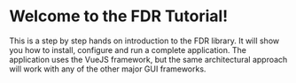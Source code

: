 # Welcome to the FDR Tutorial!

This is a step by step hands on introduction to the FDR library. It will show you how to install, configure and run a complete  application. The application uses the VueJS framework, but the same architectural approach will work with any of the other major GUI frameworks.
